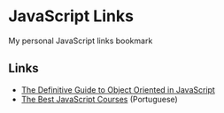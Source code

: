 # JavaScript Links

My personal JavaScript links bookmark

## Links

- [The Definitive Guide to Object Oriented in JavaScript](http://www.objectplayground.com)
- [The Best JavaScript Courses](https://braziljs.org/blog/os-melhores-cursos-online-para-aprender-javascript/) (Portuguese)
